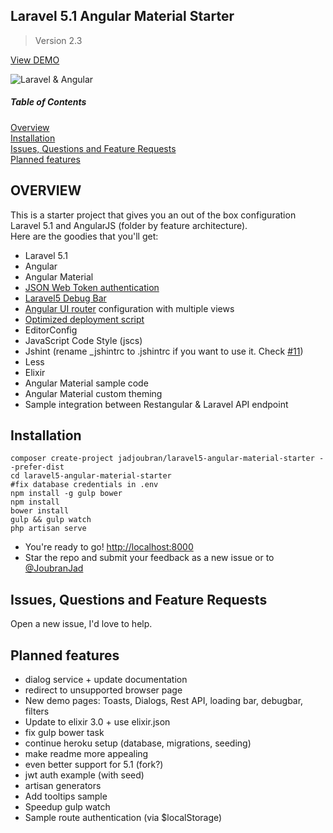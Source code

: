 ## Laravel 5.1 Angular Material Starter
> Version 2.3

<a href="https://infinite-dusk-3948.herokuapp.com/" target="_blank">View DEMO</a>

![Laravel & Angular](http://i.imgur.com/ZbLzOPP.jpg)  


##### Table of Contents  
[Overview](#overview)  
[Installation](#installation)  
[Issues, Questions and Feature Requests](#issues)  
[Planned features](#planned_features)  

<a name="overview"></a>
## OVERVIEW
This is a starter project that gives you an out of the box configuration Laravel 5.1 and AngularJS (folder by feature architecture).  
Here are the goodies that you'll get:

* Laravel 5.1
* Angular
* Angular Material
* [JSON Web Token authentication](https://scotch.io/tutorials/token-based-authentication-for-angularjs-and-laravel-apps)
* [Laravel5 Debug Bar](https://github.com/barryvdh/laravel-debugbar)
* [Angular UI router](https://github.com/angular-ui/ui-router) configuration with multiple views
* [Optimized deployment script](https://github.com/jadjoubran/laravel5-angular-material-starter/blob/master/deploy.sh)
* EditorConfig
* JavaScript Code Style (jscs)
* Jshint (rename _jshintrc to .jshintrc if you want to use it. Check [#11](https://github.com/jadjoubran/laravel5-angular-material-starter/issues/11))
* Less
* Elixir
* Angular Material sample code
* Angular Material custom theming
* Sample integration between Restangular & Laravel API endpoint


<a name="installation"></a>
## Installation

    composer create-project jadjoubran/laravel5-angular-material-starter --prefer-dist
    cd laravel5-angular-material-starter
    #fix database credentials in .env
    npm install -g gulp bower
    npm install
    bower install
    gulp && gulp watch
    php artisan serve
* You're ready to go! <a href="http://localhost:8000" target="_blank">http://localhost:8000</a>
* Star the repo and submit your feedback as a new issue or to <a href="https://twitter.com/joubranjad" target="_blank">@JoubranJad</a>

<a name="issues"></a>
## Issues, Questions and Feature Requests
Open a new issue, I'd love to help.


<a name="planned_features"></a>
## Planned features

- dialog service + update documentation
- redirect to unsupported browser page
- New demo pages: Toasts, Dialogs, Rest API, loading bar, debugbar, filters
- Update to elixir 3.0 + use elixir.json
- fix gulp bower task
- continue heroku setup (database, migrations, seeding)
- make readme more appealing
- even better support for 5.1 (fork?)
- jwt auth example (with seed)
- artisan generators
- Add tooltips sample
- Speedup gulp watch
- Sample route authentication (via $localStorage)
